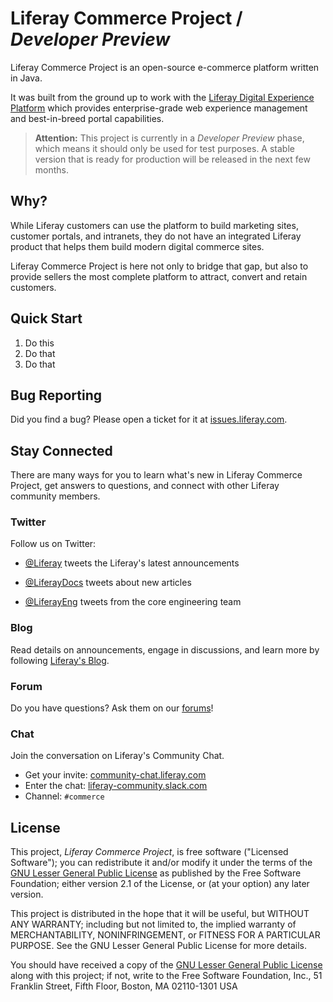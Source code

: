 # Liferay Commerce Project / *Developer Preview*

Liferay Commerce Project is an open-source e-commerce platform written in Java.

It was built from the ground up to work with the [Liferay Digital Experience Platform](https://www.liferay.com/digital-experience-platform) which provides enterprise-grade web experience management and best-in-breed portal capabilities.

> **Attention:** This project is currently in a *Developer Preview* phase, which means it should only be used for test purposes. A stable version that is ready for production will be released in the next few months.

## Why?

While Liferay customers can use the platform to build marketing sites, customer portals, and intranets, they do not have an integrated Liferay product that helps them build modern digital commerce sites.

Liferay Commerce Project is here not only to bridge that gap, but also to provide sellers the most complete platform to attract, convert and retain customers.

## Quick Start

1. Do this
2. Do that
3. Do that

## Bug Reporting

Did you find a bug? Please open a ticket for it at [issues.liferay.com](https://issues.liferay.com).

## Stay Connected

There are many ways for you to learn what's new in Liferay Commerce Project, get answers to
questions, and connect with other Liferay community members.

### Twitter

Follow us on Twitter:

-   [@Liferay](http://twitter.com/Liferay) tweets the Liferay's latest
    announcements

-   [@LiferayDocs](http://twitter.com/Liferaydocs) tweets about new articles

-   [@LiferayEng](http://twitter.com/Liferayeng) tweets from the core engineering team

### Blog

Read details on announcements, engage in discussions, and learn more by following [Liferay's Blog](http://www.liferay.com/community/blogs).

### Forum

Do you have questions? Ask them on our [forums](http://www.liferay.com/community/forums)!

### Chat

Join the conversation on Liferay's Community Chat.

* Get your invite: [community-chat.liferay.com](https://community-chat.liferay.com)
* Enter the chat: [liferay-community.slack.com](https://liferay-community.slack.com)
* Channel: `#commerce`

## License

This project, *Liferay Commerce Project*, is free software ("Licensed
Software"); you can redistribute it and/or modify it under the terms of the [GNU
Lesser General Public License](http://www.gnu.org/licenses/lgpl-2.1.html) as
published by the Free Software Foundation; either version 2.1 of the License, or
(at your option) any later version.

This project is distributed in the hope that it will be useful, but WITHOUT ANY
WARRANTY; including but not limited to, the implied warranty of MERCHANTABILITY,
NONINFRINGEMENT, or FITNESS FOR A PARTICULAR PURPOSE. See the GNU Lesser General
Public License for more details.

You should have received a copy of the [GNU Lesser General Public
License](http://www.gnu.org/licenses/lgpl-2.1.html) along with this project; if
not, write to the Free Software Foundation, Inc., 51 Franklin Street, Fifth
Floor, Boston, MA 02110-1301 USA